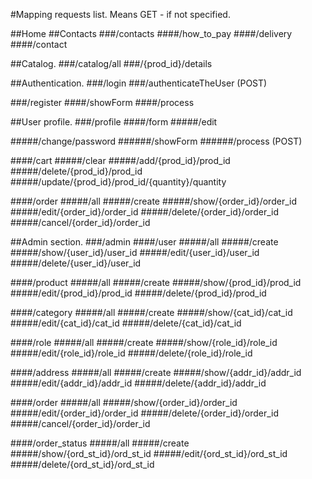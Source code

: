 #Mapping requests list.
Means GET - if not specified.

##Home
##Contacts
###/contacts
####/how_to_pay
####/delivery
####/contact

##Catalog.
###/catalog/all
###/{prod_id}/details

##Authentication.
###/login
###/authenticateTheUser (POST)

###/register
####/showForm
####/process

##User profile.
###/profile
####/form
#####/edit

#####/change/password
######/showForm
######/process (POST)

####/cart
#####/clear
#####/add/{prod_id}/prod_id
#####/delete/{prod_id}/prod_id
#####/update/{prod_id}/prod_id/{quantity}/quantity

####/order
#####/all
#####/create
#####/show/{order_id}/order_id
#####/edit/{order_id}/order_id
#####/delete/{order_id}/order_id
#####/cancel/{order_id}/order_id

##Admin section.
###/admin
####/user
#####/all
#####/create
#####/show/{user_id}/user_id
#####/edit/{user_id}/user_id
#####/delete/{user_id}/user_id

####/product
#####/all
#####/create
#####/show/{prod_id}/prod_id
#####/edit/{prod_id}/prod_id
#####/delete/{prod_id}/prod_id

####/category
#####/all
#####/create
#####/show/{cat_id}/cat_id
#####/edit/{cat_id}/cat_id
#####/delete/{cat_id}/cat_id

####/role
#####/all
#####/create
#####/show/{role_id}/role_id
#####/edit/{role_id}/role_id
#####/delete/{role_id}/role_id

####/address
#####/all
#####/create
#####/show/{addr_id}/addr_id
#####/edit/{addr_id}/addr_id
#####/delete/{addr_id}/addr_id

####/order
#####/all
#####/show/{order_id}/order_id
#####/edit/{order_id}/order_id
#####/delete/{order_id}/order_id
#####/cancel/{order_id}/order_id

####/order_status
#####/all
#####/create
#####/show/{ord_st_id}/ord_st_id
#####/edit/{ord_st_id}/ord_st_id
#####/delete/{ord_st_id}/ord_st_id


